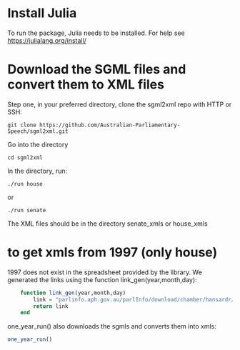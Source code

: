 # Install Julia

To run the package, Julia needs to be installed. For help see https://julialang.org/install/


# Download the SGML files and convert them to XML files
Step one, in your preferred directory, clone the sgml2xml repo with HTTP or SSH:
```
git clone https://github.com/Australian-Parliamentary-Speech/sgml2xml.git
```

Go into the directory
```
cd sgml2xml
```
 
In the directory, run:
```
./run house
```

or 
```
./run senate
```

The XML files should be in the directory senate\_xmls or house\_xmls



# to get xmls from 1997 (only house)

1997 does not exist in the spreadsheet provided by the library. We generated the links using the function link\_gen(year,month,day):

```julia
    function link_gen(year,month,day)
        link = "parlinfo.aph.gov.au/parlInfo/download/chamber/hansardr/$(year)-$(month)-$(day)/toc_sgml/reps $(year)-$(month)-$(day).sgm"
        return link
    end
```

one\_year\_run() also downloads the sgmls and converts them into xmls:

```julia
one_year_run()
```



